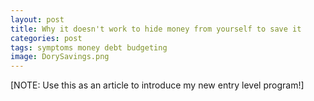 ```yaml
--- 
layout: post
title: Why it doesn't work to hide money from yourself to save it
categories: post
tags: symptoms money debt budgeting
image: DorySavings.png
---
```


[NOTE: Use this as an article to introduce my new entry level program!]